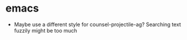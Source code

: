 # emacs
* Maybe use a different style for counsel-projectile-ag? Searching text fuzzily might be too much
